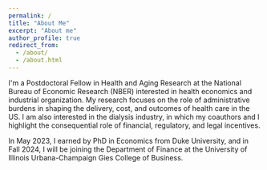 ```yaml
---
permalink: /
title: "About Me"
excerpt: "About me"
author_profile: true
redirect_from: 
  - /about/
  - /about.html
---
```


I'm a Postdoctoral Fellow in Health and Aging Research at the National Bureau of Economic Research (NBER) interested in health economics and industrial organization. My research focuses on the role of administrative burdens in shaping the delivery, cost, and outcomes of health care in the US. I am also interested in the dialysis industry, in which my coauthors and I highlight the consequential role of financial, regulatory, and legal incentives.

In May 2023, I earned by PhD in Economics from Duke University, and in Fall 2024, I will be joining the Department of Finance at the University of Illinois Urbana-Champaign Gies College of Business.
